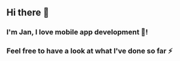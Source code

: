 ## Hi there 👋 

### I'm Jan, I love mobile app development 📱!

### Feel free to have a look at what I've done so far ⚡

<!-- [![Top Langs](https://github-readme-stats.vercel.app/api/top-langs/?username=daddyjasiu&exclude_repo=Trappy-Forest,Slido-Calendars,Breast-Cancer-Detection&layout=compact&langs_count=6)](https://github.com/anuraghazra/github-readme-stats) -->

<!--
**hi-im-angel/hi-im-angel** is a ✨ _special_ ✨ repository because its `README.md` (this file) appears on your GitHub profile.

Here are some ideas to get you started:

- 🔭 I’m currently working on ...
- 🌱 I’m currently learning ...
- 👯 I’m looking to collaborate on ...
- 🤔 I’m looking for help with ...
- 💬 Ask me about ...
- 📫 How to reach me: ...
- 😄 Pronouns: ...
- ⚡ Fun fact: ...
-->
